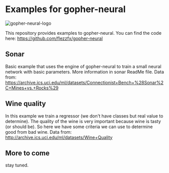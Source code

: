 # Examples for gopher-neural

![gopher-neural-logo](http://alexander.bre.sk/x/gopher-neural-small.png " The Gopher Neural logo ")

This repository provides examples to gopher-neural. You can find the code here: https://github.com/flezzfx/gopher-neural


## Sonar

Basic example that uses the engine of gopher-neural to train a small neural network with basic parameters. More information in sonar ReadMe file. Data from: https://archive.ics.uci.edu/ml/datasets/Connectionist+Bench+%28Sonar%2C+Mines+vs.+Rocks%29

## Wine quality

In this example we train a regressor (we don't have classes but real value to determine). The quality of the wine is very important because wine is tasty (or should be). So here we have some criteria we can use to determine good from bad wine. Data from: http://archive.ics.uci.edu/ml/datasets/Wine+Quality

## More to come

stay tuned.
